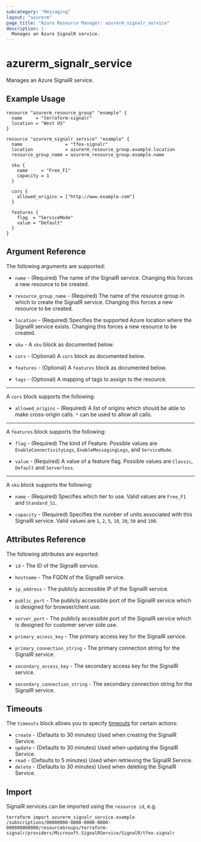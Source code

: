```yaml
---
subcategory: "Messaging"
layout: "azurerm"
page_title: "Azure Resource Manager: azurerm_signalr_service"
description: |-
  Manages an Azure SignalR service.
---
```


# azurerm_signalr_service

Manages an Azure SignalR service.

## Example Usage

```hcl
resource "azurerm_resource_group" "example" {
  name     = "terraform-signalr"
  location = "West US"
}

resource "azurerm_signalr_service" "example" {
  name                = "tfex-signalr"
  location            = azurerm_resource_group.example.location
  resource_group_name = azurerm_resource_group.example.name

  sku {
    name     = "Free_F1"
    capacity = 1
  }

  cors {
    allowed_origins = ["http://www.example.com"]
  }

  features {
    flag  = "ServiceMode"
    value = "Default"
  }
}
```

## Argument Reference

The following arguments are supported:

* `name` - (Required) The name of the SignalR service. Changing this forces a new resource to be created.

* `resource_group_name` - (Required) The name of the resource group in which to create the SignalR service. Changing this forces a new resource to be created.

* `location` - (Required) Specifies the supported Azure location where the SignalR service exists. Changing this forces a new resource to be created.

* `sku` - A `sku` block as documented below.

* `cors` - (Optional) A `cors` block as documented below.

* `features` - (Optional) A `features` block as documented below.

* `tags` - (Optional) A mapping of tags to assign to the resource.

---

A `cors` block supports the following:

* `allowed_origins` - (Required) A list of origins which should be able to make cross-origin calls. `*` can be used to allow all calls.

---

A `features` block supports the following:

* `flag` - (Required) The kind of Feature. Possible values are `EnableConnectivityLogs`, `EnableMessagingLogs`, and `ServiceMode`.

* `value` - (Required) A value of a feature flag. Possible values are `Classic`, `Default` and `Serverless`.

---

A `sku` block supports the following:

* `name` - (Required) Specifies which tier to use. Valid values are `Free_F1` and `Standard_S1`.

* `capacity` - (Required) Specifies the number of units associated with this SignalR service. Valid values are `1`, `2`, `5`, `10`, `20`, `50` and `100`.

## Attributes Reference

The following attributes are exported:

* `id` - The ID of the SignalR service.

* `hostname` - The FQDN of the SignalR service.

* `ip_address` - The publicly accessible IP of the SignalR service.

* `public_port` - The publicly accessible port of the SignalR service which is designed for browser/client use.

* `server_port` - The publicly accessible port of the SignalR service which is designed for customer server side use.

* `primary_access_key` - The primary access key for the SignalR service.

* `primary_connection_string` - The primary connection string for the SignalR service.

* `secondary_access_key` - The secondary access key for the SignalR service.

* `secondary_connection_string` - The secondary connection string for the SignalR service.

## Timeouts

The `timeouts` block allows you to specify [timeouts](https://www.terraform.io/docs/configuration/resources.html#timeouts) for certain actions:

* `create` - (Defaults to 30 minutes) Used when creating the SignalR Service.
* `update` - (Defaults to 30 minutes) Used when updating the SignalR Service.
* `read` - (Defaults to 5 minutes) Used when retrieving the SignalR Service.
* `delete` - (Defaults to 30 minutes) Used when deleting the SignalR Service.

## Import

SignalR services can be imported using the `resource id`, e.g.

```shell
terraform import azurerm_signalr_service.example /subscriptions/00000000-0000-0000-0000-000000000000/resourceGroups/terraform-signalr/providers/Microsoft.SignalRService/SignalR/tfex-signalr
```
